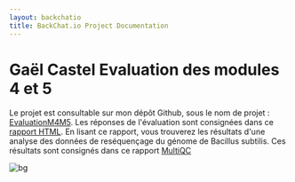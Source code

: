 ```yaml
---
layout: backchatio
title: BackChat.io Project Documentation
---
```

Gaël Castel Evaluation des modules 4 et 5
=========================

Le projet est consultable sur mon dépôt Github, sous le nom de projet : [EvaluationM4M5](https://github.com/gaelcastel/EvaluationM4M5).
Les réponses de l'évaluation sont consignées dans ce [rapport HTML](https://gaelcastel.github.io/EvaluationM4M5/Evaluation.html).
En lisant ce rapport, vous trouverez les résultats d'une analyse des données de reséquençage du génome de Bacillus subtilis. Ces résultats sont consignés dans ce rapport [MultiQC](https://gaelcastel.github.io/EvaluationM4M5/QC/multiqc_report.html) 

![bg]("./images/bacillus_subtilis.jpg")
